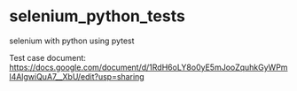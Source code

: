 # selenium_python_tests
selenium with python using pytest


Test case document:
https://docs.google.com/document/d/1RdH6oLY8o0yE5mJooZquhkGyWPml4AlgwiQuA7__XbU/edit?usp=sharing